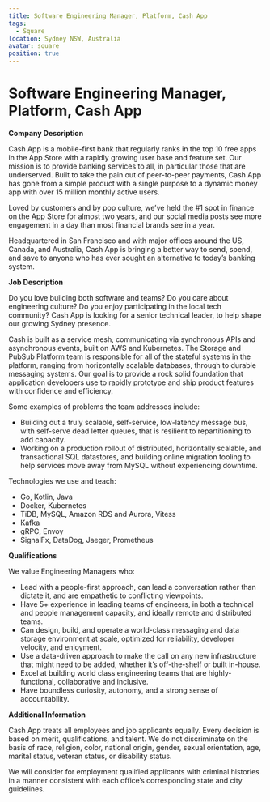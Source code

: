 ```yaml
---
title: Software Engineering Manager, Platform, Cash App
tags:
  - Square
location: Sydney NSW, Australia
avatar: square
position: true
---
```


# Software Engineering Manager, Platform, Cash App


**Company Description**

Cash App is a mobile-first bank that regularly ranks in the top 10 free apps in the App Store with a rapidly growing user base and feature set. Our mission is to provide banking services to all, in particular those that are underserved. Built to take the pain out of peer-to-peer payments, Cash App has gone from a simple product with a single purpose to a dynamic money app with over 15 million monthly active users.

Loved by customers and by pop culture, we’ve held the #1 spot in finance on the App Store for almost two years, and our social media posts see more engagement in a day than most financial brands see in a year.

Headquartered in San Francisco and with major offices around the US, Canada, and Australia, Cash App is bringing a better way to send, spend, and save to anyone who has ever sought an alternative to today’s banking system.

**Job Description**

Do you love building both software and teams? Do you care about engineering culture? Do you enjoy participating in the local tech community? Cash App is looking for a senior technical leader, to help shape our growing Sydney presence.

Cash is built as a service mesh, communicating via synchronous APIs and asynchronous events, built on AWS and Kubernetes. The Storage and PubSub Platform team is responsible for all of the stateful systems in the platform, ranging from horizontally scalable databases, through to durable messaging systems. Our goal is to provide a rock solid foundation that application developers use to rapidly prototype and ship product features with confidence and efficiency.

Some examples of problems the team addresses include:

* Building out a truly scalable, self-service, low-latency message bus, with self-serve dead letter queues, that is resilient to repartitioning to add capacity.
* Working on a production rollout of distributed, horizontally scalable, and transactional SQL datastores, and building online migration tooling to help services move away from MySQL without experiencing downtime.

Technologies we use and teach:

* Go, Kotlin, Java
* Docker, Kubernetes
* TiDB, MySQL, Amazon RDS and Aurora, Vitess
* Kafka
* gRPC, Envoy
* SignalFx, DataDog, Jaeger, Prometheus

**Qualifications**

We value Engineering Managers who:

* Lead with a people-first approach, can lead a conversation rather than dictate it, and are empathetic to conflicting viewpoints.
* Have 5+ experience in leading teams of engineers, in both a technical and people management capacity, and ideally remote and distributed teams.
* Can design, build, and operate a world-class messaging and data storage environment at scale, optimized for reliability, developer velocity, and enjoyment.
* Use a data-driven approach to make the call on any new infrastructure that might need to be added, whether it’s off-the-shelf or built in-house.
* Excel at building world class engineering teams that are highly-functional, collaborative and inclusive.
* Have boundless curiosity, autonomy, and a strong sense of accountability.

**Additional Information**

Cash App treats all employees and job applicants equally. Every decision is based on merit, qualifications, and talent. We do not discriminate on the basis of race, religion, color, national origin, gender, sexual orientation, age, marital status, veteran status, or disability status.

We will consider for employment qualified applicants with criminal histories in a manner consistent with each office’s corresponding state and city guidelines.

